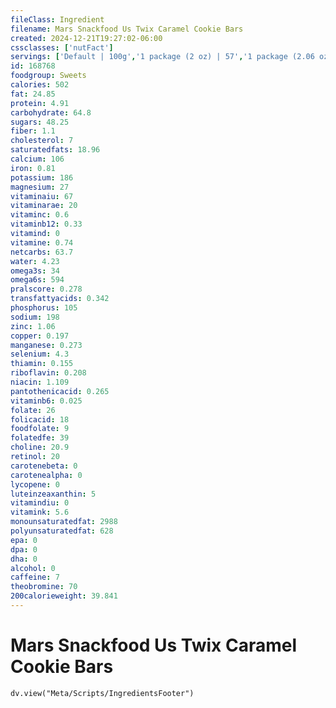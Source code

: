 ```yaml
---
fileClass: Ingredient
filename: Mars Snackfood Us Twix Caramel Cookie Bars
created: 2024-12-21T19:27:02-06:00
cssclasses: ['nutFact']
servings: ['Default | 100g','1 package (2 oz) | 57','1 package (2.06 oz, 2 bars) | 58','1 package, king size (3.35 oz, 4 bars) | 95','1 package (11 oz) | 312']
id: 168768
foodgroup: Sweets
calories: 502
fat: 24.85
protein: 4.91
carbohydrate: 64.8
sugars: 48.25
fiber: 1.1
cholesterol: 7
saturatedfats: 18.96
calcium: 106
iron: 0.81
potassium: 186
magnesium: 27
vitaminaiu: 67
vitaminarae: 20
vitaminc: 0.6
vitaminb12: 0.33
vitamind: 0
vitamine: 0.74
netcarbs: 63.7
water: 4.23
omega3s: 34
omega6s: 594
pralscore: 0.278
transfattyacids: 0.342
phosphorus: 105
sodium: 198
zinc: 1.06
copper: 0.197
manganese: 0.273
selenium: 4.3
thiamin: 0.155
riboflavin: 0.208
niacin: 1.109
pantothenicacid: 0.265
vitaminb6: 0.025
folate: 26
folicacid: 18
foodfolate: 9
folatedfe: 39
choline: 20.9
retinol: 20
carotenebeta: 0
carotenealpha: 0
lycopene: 0
luteinzeaxanthin: 5
vitamindiu: 0
vitamink: 5.6
monounsaturatedfat: 2988
polyunsaturatedfat: 628
epa: 0
dpa: 0
dha: 0
alcohol: 0
caffeine: 7
theobromine: 70
200calorieweight: 39.841
---
```


# Mars Snackfood Us Twix Caramel Cookie Bars

```dataviewjs
dv.view("Meta/Scripts/IngredientsFooter")
```